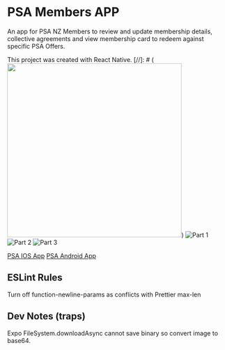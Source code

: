 # PSA Members APP

An app for PSA NZ Members to review and update membership details, collective agreements and view membership card to redeem against specific PSA Offers.

This project was created with React Native.
[//]: # (<img src="https://j.gifs.com/Q0wW1Z.gif" width="400" height="400" />)
![Part 1](https://j.gifs.com/Q0wW1Z.gif)
![Part 2](https://j.gifs.com/2v5kvW.gif)
![Part 3](https://j.gifs.com/jqlRqB.gif)


[PSA IOS App](https://itunes.apple.com/au/app/psa-members-app/id1330803740?mt=8&app=itunes&ign-mpt=uo%3D4)
[PSA Android App](https://play.google.com/store/apps/details?id=com.ionicframework.psapp180051)

## ESLint Rules

Turn off function-newline-params as conflicts with Prettier max-len

## Dev Notes (traps)

Expo FileSystem.downloadAsync cannot save binary so convert image to base64.
